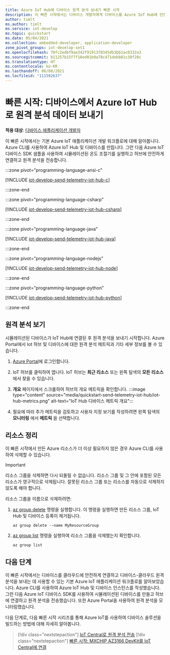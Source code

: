 ```yaml
---
title: Azure IoT Hub에 디바이스 원격 분석 보내기 빠른 시작
description: 이 빠른 시작에서는 디바이스 개발자에게 디바이스를 Azure IoT Hub에 안전하게 연결하는 방법을 보여 줍니다. C, C#, Python, Node.js 또는 Java용 Azure IoT 디바이스 SDK를 사용하여 시뮬레이션된 디바이스에서 클라이언트 앱을 실행한 다음 IoT Hub에 연결하고 원격 분석을 전송합니다.
author: timlt
ms.author: timlt
ms.service: iot-develop
ms.topic: quickstart
ms.date: 05/04/2021
ms.collection: embedded-developer, application-developer
zone_pivot_groups: iot-develop-set1
ms.openlocfilehash: 70fc2edbf9ae342f91913f0345db3bb1ac0332a3
ms.sourcegitcommit: b11257b15f7f16ed01b9a78c471debb81c30f20c
ms.translationtype: HT
ms.contentlocale: ko-KR
ms.lasthandoff: 06/08/2021
ms.locfileid: "111592637"
---
```

# <a name="quickstart-send-telemetry-from-a-device-to-azure-iot-hub"></a>빠른 시작: 디바이스에서 Azure IoT Hub로 원격 분석 데이터 보내기

**적용 대상**: [디바이스 애플리케이션 개발자](about-iot-develop.md#device-application-development)

이 빠른 시작에서는 기본 Azure IoT 애플리케이션 개발 워크플로에 대해 알아봅니다. Azure CLI를 사용하여 Azure IoT Hub 및 디바이스를 만듭니다. 그런 다음 Azure IoT 디바이스 SDK 샘플을 사용하여 시뮬레이션된 온도 조절기를 실행하고 허브에 안전하게 연결하고 원격 분석을 전송합니다.

:::zone pivot="programming-language-ansi-c"

[!INCLUDE [iot-develop-send-telemetry-iot-hub-c](../../includes/iot-develop-send-telemetry-iot-hub-c.md)]

:::zone-end

:::zone pivot="programming-language-csharp"

[!INCLUDE [iot-develop-send-telemetry-iot-hub-csharp](../../includes/iot-develop-send-telemetry-iot-hub-csharp.md)]

:::zone-end

:::zone pivot="programming-language-java"

[!INCLUDE [iot-develop-send-telemetry-iot-hub-java](../../includes/iot-develop-send-telemetry-iot-hub-java.md)]

:::zone-end

:::zone pivot="programming-language-nodejs"

[!INCLUDE [iot-develop-send-telemetry-iot-hub-node](../../includes/iot-develop-send-telemetry-iot-hub-node.md)]

:::zone-end

:::zone pivot="programming-language-python"

[!INCLUDE [iot-develop-send-telemetry-iot-hub-python](../../includes/iot-develop-send-telemetry-iot-hub-python.md)]

:::zone-end

## <a name="view-telemetry"></a>원격 분석 보기
시뮬레이션된 디바이스가 IoT Hub에 연결된 후 원격 분석을 보내기 시작합니다. Azure Portal에서 Iot 허브 및 디바이스에 대한 원격 분석 메트릭과 기타 세부 정보를 볼 수 있습니다.

1. [Azure Portal](https://portal.azure.com)에 로그인합니다.

1. IoT 허브를 클릭하여 엽니다.  IoT 허브는 **최근 리소스** 또는 왼쪽 탐색의 **모든 리소스** 에서 찾을 수 있습니다.

1. **개요** 페이지에서 스크롤하여 허브의 개요 메트릭을 확인합니다.
    :::image type="content" source="media/quickstart-send-telemetry-iot-hub/iot-hub-metrics.png" alt-text="IoT Hub 디바이스 메트릭 개요":::

1. 필요에 따라 추가 메트릭을 검토하고 사용자 지정 보기를 작성하려면 왼쪽 탐색의 **모니터링** 에서 **메트릭** 을 선택합니다.
    
## <a name="clean-up-resources"></a>리소스 정리
이 빠른 시작에서 만든 Azure 리소스가 더 이상 필요하지 않은 경우 Azure CLI를 사용하여 삭제할 수 있습니다.

> [!IMPORTANT]
> 리소스 그룹을 삭제하면 다시 되돌릴 수 없습니다. 리소스 그룹 및 그 안에 포함된 모든 리소스가 영구적으로 삭제됩니다. 잘못된 리소스 그룹 또는 리소스를 자동으로 삭제하지 않도록 해야 합니다.

리소스 그룹을 이름으로 삭제하려면:
1. [az group delete](/cli/azure/group#az_group_delete) 명령을 실행합니다. 이 명령을 실행하면 만든 리소스 그룹, IoT Hub 및 디바이스 등록이 제거됩니다.

    ```azurecli-interactive
    az group delete --name MyResourceGroup
    ```
1. [az group list](/cli/azure/group#az_group_list) 명령을 실행하여 리소스 그룹을 삭제했는지 확인합니다.  

    ```azurecli-interactive
    az group list
    ```

## <a name="next-steps"></a>다음 단계

이 빠른 시작에서는 디바이스를 클라우드에 안전하게 연결하고 디바이스-클라우드 원격 분석을 보내는 데 사용할 수 있는 기본 Azure IoT 애플리케이션 워크플로를 알아보았습니다. Azure CLI를 사용하여 Azure IoT Hub 및 디바이스 인스턴스를 작성했습니다. 그런 다음 Azure IoT 디바이스 SDK를 사용하여 시뮬레이션된 디바이스를 만들고 허브에 연결하고 원격 분석을 전송했습니다. 또한 Azure Portal을 사용하여 원격 분석을 모니터링했습니다.

다음 단계로, 다음 빠른 시작 시리즈를 통해 Azure IoT를 사용하여 디바이스 솔루션을 빌드하는 방법에 대해 자세히 알아봅니다.

> [!div class="nextstepaction"]
> [IoT Central로 원격 분석 전송](quickstart-send-telemetry-central.md)
> [!div class="nextstepaction"]
> [빠른 시작: MXCHIP AZ3166 DevKit를 IoT Central에 연결](quickstart-devkit-mxchip-az3166.md)